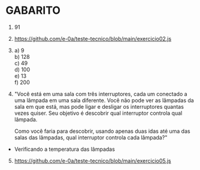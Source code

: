 # GABARITO

1) 91

2) https://github.com/e-0a/teste-tecnico/blob/main/exercicio02.js

3) 
    a) 9<br>
    b) 128<br>
    c) 49<br>
    d) 100<br>
    e) 13<br>
    f) 200<br>

4) "Você está em uma sala com três interruptores, cada um conectado a uma lâmpada em uma sala diferente. Você não pode ver as lâmpadas da sala em que está, mas pode ligar e desligar os interruptores quantas vezes quiser. Seu objetivo é descobrir qual interruptor controla qual lâmpada.

    Como você faria para descobrir, usando apenas duas idas até uma das salas das lâmpadas, qual interruptor controla cada lâmpada?"  

- Verificando a temperatura das lâmpadas 

5) https://github.com/e-0a/teste-tecnico/blob/main/exercicio05.js
